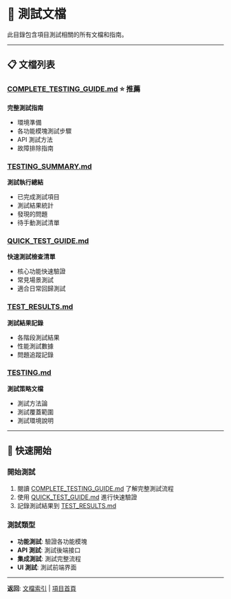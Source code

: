 # 🧪 測試文檔

此目錄包含項目測試相關的所有文檔和指南。

---

## 📋 文檔列表

### [COMPLETE_TESTING_GUIDE.md](COMPLETE_TESTING_GUIDE.md) ⭐ 推薦
**完整測試指南**
- 環境準備
- 各功能模塊測試步驟
- API 測試方法
- 故障排除指南

### [TESTING_SUMMARY.md](TESTING_SUMMARY.md)
**測試執行總結**
- 已完成測試項目
- 測試結果統計
- 發現的問題
- 待手動測試清單

### [QUICK_TEST_GUIDE.md](QUICK_TEST_GUIDE.md)
**快速測試檢查清單**
- 核心功能快速驗證
- 常見場景測試
- 適合日常回歸測試

### [TEST_RESULTS.md](TEST_RESULTS.md)
**測試結果記錄**
- 各階段測試結果
- 性能測試數據
- 問題追蹤記錄

### [TESTING.md](TESTING.md)
**測試策略文檔**
- 測試方法論
- 測試覆蓋範圍
- 測試環境說明

---

## 🚀 快速開始

### 開始測試
1. 閱讀 [COMPLETE_TESTING_GUIDE.md](COMPLETE_TESTING_GUIDE.md) 了解完整測試流程
2. 使用 [QUICK_TEST_GUIDE.md](QUICK_TEST_GUIDE.md) 進行快速驗證
3. 記錄測試結果到 [TEST_RESULTS.md](TEST_RESULTS.md)

### 測試類型
- **功能測試**: 驗證各功能模塊
- **API 測試**: 測試後端接口
- **集成測試**: 測試完整流程
- **UI 測試**: 測試前端界面

---

**返回**: [文檔索引](../../DOCS_INDEX.md) | [項目首頁](../../README.md)

